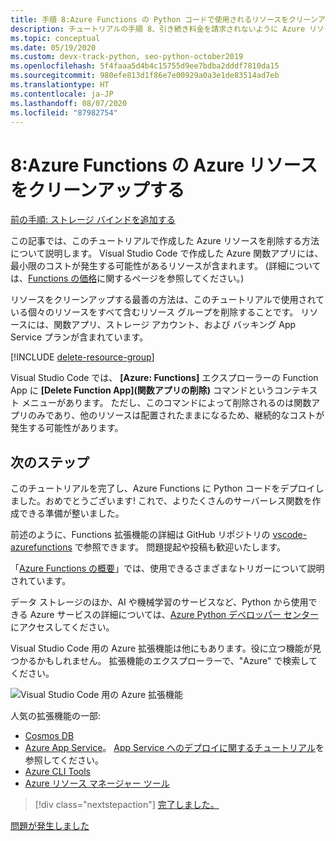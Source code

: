 ```yaml
---
title: 手順 8:Azure Functions の Python コードで使用されるリソースをクリーンアップする
description: チュートリアルの手順 8、引き続き料金を請求されないように Azure リソースをクリーンアップする。
ms.topic: conceptual
ms.date: 05/19/2020
ms.custom: devx-track-python, seo-python-october2019
ms.openlocfilehash: 5f4faaa5d4b4c15755d9ee7bdba2dddf7810da15
ms.sourcegitcommit: 980efe813d1f86e7e00929a0a3e1de83514ad7eb
ms.translationtype: HT
ms.contentlocale: ja-JP
ms.lasthandoff: 08/07/2020
ms.locfileid: "87982754"
---
```

# <a name="8-clean-up-azure-resources-for-azure-functions"></a>8:Azure Functions の Azure リソースをクリーンアップする

[前の手順: ストレージ バインドを追加する](tutorial-vs-code-serverless-python-07.md)

この記事では、このチュートリアルで作成した Azure リソースを削除する方法について説明します。 Visual Studio Code で作成した Azure 関数アプリには、最小限のコストが発生する可能性があるリソースが含まれます。 (詳細については、[Functions の価格](https://azure.microsoft.com/pricing/details/functions/)に関するページを参照してください。)

リソースをクリーンアップする最善の方法は、このチュートリアルで使用されている個々のリソースをすべて含むリソース グループを削除することです。 リソースには、関数アプリ、ストレージ アカウント、および バッキング App Service プランが含まれています。

[!INCLUDE [delete-resource-group](includes/delete-resource-group.md)]

Visual Studio Code では、 **[Azure: Functions]** エクスプローラーの Function App に **[Delete Function App]\(関数アプリの削除\)** コマンドというコンテキスト メニューがあります。 ただし、このコマンドによって削除されるのは関数アプリのみであり、他のリソースは配置されたままになるため、継続的なコストが発生する可能性があります。

## <a name="next-steps"></a>次のステップ

このチュートリアルを完了し、Azure Functions に Python コードをデプロイしました。おめでとうございます! これで、よりたくさんのサーバーレス関数を作成できる準備が整いました。

前述のように、Functions 拡張機能の詳細は GitHub リポジトリの [vscode-azurefunctions](https://github.com/Microsoft/vscode-azurefunctions) で参照できます。 問題提起や投稿も歓迎いたします。

「[Azure Functions の概要](/azure/azure-functions/functions-overview)」では、使用できるさまざまなトリガーについて説明されています。

データ ストレージのほか、AI や機械学習のサービスなど、Python から使用できる Azure サービスの詳細については、[Azure Python デベロッパー センター](/azure/python/?view=azure-python)にアクセスしてください。

Visual Studio Code 用の Azure 拡張機能は他にもあります。役に立つ機能が見つかるかもしれません。 拡張機能のエクスプローラーで、"Azure" で検索してください。

![Visual Studio Code 用の Azure 拡張機能](media/tutorial-vs-code-serverless-python/azure-extensions-for-visual-studio-code.png)

人気の拡張機能の一部:

- [Cosmos DB](https://marketplace.visualstudio.com/items?itemName=ms-azuretools.vscode-cosmosdb)
- [Azure App Service](https://marketplace.visualstudio.com/items?itemName=ms-azuretools.vscode-azureappservice)。 [App Service へのデプロイに関するチュートリアル](tutorial-deploy-app-service-on-linux-01.md)を参照してください。
- [Azure CLI Tools](https://marketplace.visualstudio.com/items?itemName=ms-vscode.azurecli)
- [Azure リソース マネージャー ツール](https://marketplace.visualstudio.com/items?itemName=msazurermtools.azurerm-vscode-tools)

> [!div class="nextstepaction"]
> [完了しました。](https://docs.microsoft.com/python/azure/?view=azure-python)

[問題が発生しました](https://www.research.net/r/PWZWZ52?tutorial=vscode-functions-python&step=08-clean-up-resources)
